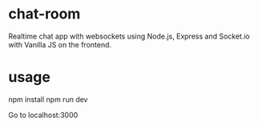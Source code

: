 # chat-room
Realtime chat app with websockets using Node.js, Express and Socket.io with Vanilla JS on the frontend.
# usage
npm install
npm run dev

Go to localhost:3000

